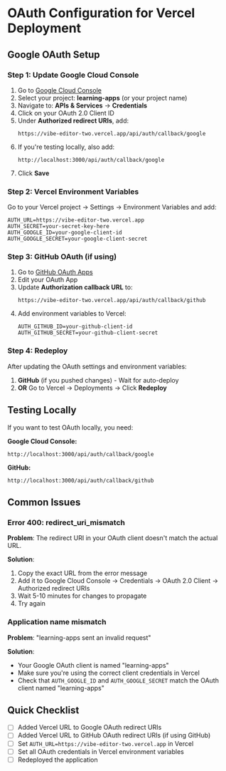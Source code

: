# OAuth Configuration for Vercel Deployment

## Google OAuth Setup

### Step 1: Update Google Cloud Console

1. Go to [Google Cloud Console](https://console.cloud.google.com/)
2. Select your project: **learning-apps** (or your project name)
3. Navigate to: **APIs & Services** → **Credentials**
4. Click on your OAuth 2.0 Client ID
5. Under **Authorized redirect URIs**, add:
   ```
   https://vibe-editor-two.vercel.app/api/auth/callback/google
   ```
6. If you're testing locally, also add:
   ```
   http://localhost:3000/api/auth/callback/google
   ```
7. Click **Save**

### Step 2: Vercel Environment Variables

Go to your Vercel project → Settings → Environment Variables and add:

```env
AUTH_URL=https://vibe-editor-two.vercel.app
AUTH_SECRET=your-secret-key-here
AUTH_GOOGLE_ID=your-google-client-id
AUTH_GOOGLE_SECRET=your-google-client-secret
```

### Step 3: GitHub OAuth (if using)

1. Go to [GitHub OAuth Apps](https://github.com/settings/developers)
2. Edit your OAuth App
3. Update **Authorization callback URL** to:
   ```
   https://vibe-editor-two.vercel.app/api/auth/callback/github
   ```
4. Add environment variables to Vercel:
   ```env
   AUTH_GITHUB_ID=your-github-client-id
   AUTH_GITHUB_SECRET=your-github-client-secret
   ```

### Step 4: Redeploy

After updating the OAuth settings and environment variables:

1. **GitHub** (if you pushed changes) - Wait for auto-deploy
2. **OR** Go to Vercel → Deployments → Click **Redeploy**

## Testing Locally

If you want to test OAuth locally, you need:

**Google Cloud Console:**

```
http://localhost:3000/api/auth/callback/google
```

**GitHub:**

```
http://localhost:3000/api/auth/callback/github
```

## Common Issues

### Error 400: redirect_uri_mismatch

**Problem**: The redirect URI in your OAuth client doesn't match the actual URL.

**Solution**:

1. Copy the exact URL from the error message
2. Add it to Google Cloud Console → Credentials → OAuth 2.0 Client → Authorized
   redirect URIs
3. Wait 5-10 minutes for changes to propagate
4. Try again

### Application name mismatch

**Problem**: "learning-apps sent an invalid request"

**Solution**:

- Your Google OAuth client is named "learning-apps"
- Make sure you're using the correct client credentials in Vercel
- Check that `AUTH_GOOGLE_ID` and `AUTH_GOOGLE_SECRET` match the OAuth client
  named "learning-apps"

## Quick Checklist

- [ ] Added Vercel URL to Google OAuth redirect URIs
- [ ] Added Vercel URL to GitHub OAuth redirect URIs (if using GitHub)
- [ ] Set `AUTH_URL=https://vibe-editor-two.vercel.app` in Vercel
- [ ] Set all OAuth credentials in Vercel environment variables
- [ ] Redeployed the application
